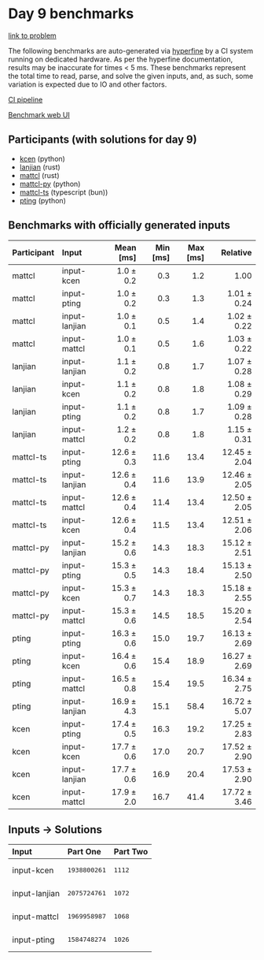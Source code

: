 # Day 9 benchmarks

[link to problem](https://adventofcode.com/2023/day/9)

The following benchmarks are auto-generated via
[hyperfine](https://github.com/sharkdp/hyperfine) by a CI system running on
dedicated hardware. As per the hyperfine documentation, results may be
inaccurate for times < 5 ms. These benchmarks represent the total time to read,
parse, and solve the given inputs, and, as such, some variation is expected due
to IO and other factors.

[CI pipeline](http://ci.papercode.net:8080/teams/main/pipelines/aoc2023)

[Benchmark web UI](https://aoc.ancalagon.black)


## Participants (with solutions for day 9)

- [kcen](https://github.com/kcen/aoc2023) (python)
- [lanjian](https://github.com/lanjian/aoc-2023) (rust)
- [mattcl](https://github.com/mattcl/aoc2023) (rust)
- [mattcl-py](https://github.com/mattcl/aoc2023-py) (python)
- [mattcl-ts](https://github.com/mattcl/aoc2023-js) (typescript (bun))
- [pting](https://github.com/pting/aoc2023) (python)


## Benchmarks with officially generated inputs

| Participant | Input | Mean [ms] | Min [ms] | Max [ms] | Relative |
|:---|:---|---:|---:|---:|---:|
| mattcl | input-kcen | 1.0 ± 0.2 | 0.3 | 1.2 | 1.00 |
| mattcl | input-pting | 1.0 ± 0.2 | 0.3 | 1.3 | 1.01 ± 0.24 |
| mattcl | input-lanjian | 1.0 ± 0.1 | 0.5 | 1.4 | 1.02 ± 0.22 |
| mattcl | input-mattcl | 1.0 ± 0.1 | 0.5 | 1.6 | 1.03 ± 0.22 |
| lanjian | input-lanjian | 1.1 ± 0.2 | 0.8 | 1.7 | 1.07 ± 0.28 |
| lanjian | input-kcen | 1.1 ± 0.2 | 0.8 | 1.8 | 1.08 ± 0.29 |
| lanjian | input-pting | 1.1 ± 0.2 | 0.8 | 1.7 | 1.09 ± 0.28 |
| lanjian | input-mattcl | 1.2 ± 0.2 | 0.8 | 1.8 | 1.15 ± 0.31 |
| mattcl-ts | input-pting | 12.6 ± 0.3 | 11.6 | 13.4 | 12.45 ± 2.04 |
| mattcl-ts | input-lanjian | 12.6 ± 0.4 | 11.6 | 13.9 | 12.46 ± 2.05 |
| mattcl-ts | input-mattcl | 12.6 ± 0.4 | 11.4 | 13.4 | 12.50 ± 2.05 |
| mattcl-ts | input-kcen | 12.6 ± 0.4 | 11.5 | 13.4 | 12.51 ± 2.06 |
| mattcl-py | input-lanjian | 15.2 ± 0.6 | 14.3 | 18.3 | 15.12 ± 2.51 |
| mattcl-py | input-pting | 15.3 ± 0.5 | 14.3 | 18.4 | 15.13 ± 2.50 |
| mattcl-py | input-kcen | 15.3 ± 0.7 | 14.3 | 18.3 | 15.18 ± 2.55 |
| mattcl-py | input-mattcl | 15.3 ± 0.6 | 14.5 | 18.5 | 15.20 ± 2.54 |
| pting | input-pting | 16.3 ± 0.6 | 15.0 | 19.7 | 16.13 ± 2.69 |
| pting | input-kcen | 16.4 ± 0.6 | 15.4 | 18.9 | 16.27 ± 2.69 |
| pting | input-mattcl | 16.5 ± 0.8 | 15.4 | 19.5 | 16.34 ± 2.75 |
| pting | input-lanjian | 16.9 ± 4.3 | 15.1 | 58.4 | 16.72 ± 5.07 |
| kcen | input-pting | 17.4 ± 0.5 | 16.3 | 19.2 | 17.25 ± 2.83 |
| kcen | input-kcen | 17.7 ± 0.6 | 17.0 | 20.7 | 17.52 ± 2.90 |
| kcen | input-lanjian | 17.7 ± 0.6 | 16.9 | 20.4 | 17.53 ± 2.90 |
| kcen | input-mattcl | 17.9 ± 2.0 | 16.7 | 41.4 | 17.72 ± 3.46 |


## Inputs -> Solutions

| Input | Part One | Part Two |
|:---|:---|:---|
|input-kcen|<pre>1938800261</pre>|<pre>1112</pre>|
|input-lanjian|<pre>2075724761</pre>|<pre>1072</pre>|
|input-mattcl|<pre>1969958987</pre>|<pre>1068</pre>|
|input-pting|<pre>1584748274</pre>|<pre>1026</pre>|